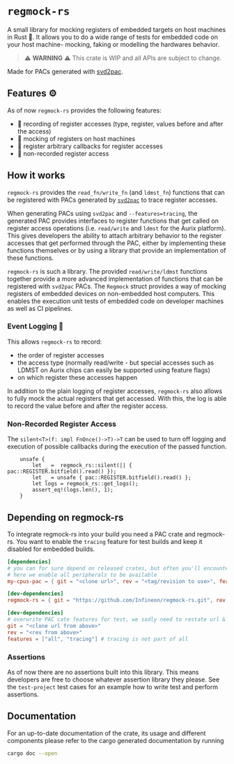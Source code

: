 # `regmock-rs`

A small library for mocking registers of embedded targets on host machines in Rust 🦀.
It allows you to do a wide range of tests for embedded code on your host
machine- mocking, faking or modelling the hardwares behavior.

> ⚠️ **WARNING** ⚠️
> This crate is WIP and all APIs are subject to change.

Made for PACs generated with [svd2pac](https://github.com/Infineon/svd2pac).

## Features ⚙️

As of now `regmock-rs` provides the following features:

- 📼 recording of register accesses (type, register, values before and after the access)
- 🤡 mocking of registers on host machines
- 🔁 register arbitrary callbacks for register accesses
- 🤫 non-recorded register access

## How it works

`regmock-rs` provides the `read_fn/write_fn` (and `ldmst_fn`) functions that
can be registered with PACs generated by [`svd2pac`](https://github.com/Infineon/svd2pac/blob/templates/rust/tracing.tera)
to trace register accesses.

When generating PACs using `svd2pac` and `--features=tracing`, the generated
PAC provides interfaces to register functions that get called on register
access operations (i.e. `read/write` and `ldmst` for the Aurix platform).
This gives developers the ability to attach arbitrary behavior to the register
accesses that get performed through the PAC, either by implementing these
functions themselves or by using a library that provide an implementation
of these functions.

`regmock-rs` is such a library. The provided `read/write/ldmst` functions
together provide a more advanced implementation of functions that can be
registered with `svd2pac` PACs. The `Regmock` struct provides a way of mocking
registers of embedded devices on non-embedded host computers. This enables
the execution unit tests of embedded code on developer machines as well as CI pipelines.

### Event Logging 📜

This allows `regmock-rs` to record:

- the order of register accesses
- the access type (normally read/write - but special accesses such as LDMST
  on Aurix chips can easily be supported using feature flags)
- on which register these accesses happen

In addition to the plain logging of register accesses, `regmock-rs` also allows
to fully mock the actual registers that get accessed. With this, the log is
able to record the value before and after the register access.

### Non-Recorded Register Access

The `silent<T>(f: impl FnOnce()->T)->T` can be used to turn off logging and
execution of possible callbacks during the execution of the passed function.

```rust,ignore
    unsafe {
        let _ =  regmock_rs::silent(|| { pac::REGISTER.bitfield().read() });
        let _ = unsafe { pac::REGISTER.bitfield().read() };
        let logs = regmock_rs::get_logs();
        assert_eq!(logs.len(), 1);
    }
```

## Depending on regmock-rs

To integrate regmock-rs into your build you need a PAC crate and regmock-rs. You
want to enable the `tracing` feature for test builds and keep it disabled for embedded builds.

```toml
[dependencies]
# you can for sure depend on released crates, but often you'll encounter "just a repo"
# here we enable all peripherals to be available
my-cpus-pac = { git = "<clone url>", rev = "<tag/revision to use>", features = ["all"] }

[dev-dependencies]
regmock-rs = { git = "https://github.com/Infineon/regmock-rs.git", rev = "<tag/revision to use>" }

[dev-dependencies]
# overwrite PAC cate features for test, we sadly need to restate url & revision
git = "<clone url from above>"
rev = "<rev from above>"
features = ["all", "tracing"] # tracing is not part of all
```

### Assertions

As of now there are no assertions built into this library. This means
developers are free to choose whatever assertion library they please.
See the `test-project` test cases for an example how to write test and
perform assertions.

## Documentation

For an up-to-date documentation of the crate, its usage and different
components please refer to the cargo generated documentation by running

```bash
cargo doc --open
```
